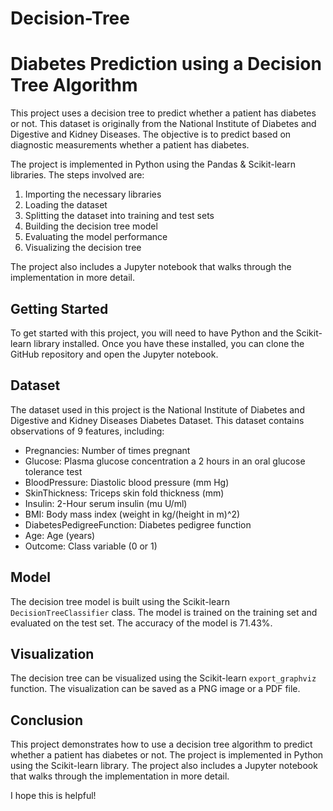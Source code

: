 # Decision-Tree

# Diabetes Prediction using a Decision Tree Algorithm

This project uses a decision tree 
to predict whether a patient has diabetes or not. This dataset is originally from the National Institute of Diabetes and Digestive and Kidney Diseases. The objective is to predict based on diagnostic measurements whether a patient has diabetes.

The project is implemented in Python using the Pandas & Scikit-learn libraries. The steps involved are:

1. Importing the necessary libraries
2. Loading the dataset
3. Splitting the dataset into training and test sets
4. Building the decision tree model
5. Evaluating the model performance
6. Visualizing the decision tree

The project also includes a Jupyter notebook that walks through the implementation in more detail.

## Getting Started

To get started with this project, you will need to have Python and the Scikit-learn library installed. Once you have these installed, you can clone the GitHub repository and open the Jupyter notebook.

## Dataset

The dataset used in this project is the National Institute of Diabetes and Digestive and Kidney Diseases Diabetes Dataset. This dataset contains observations of 9 features, including:

* Pregnancies: Number of times pregnant
* Glucose: Plasma glucose concentration a 2 hours in an oral glucose tolerance test
* BloodPressure: Diastolic blood pressure (mm Hg)
* SkinThickness: Triceps skin fold thickness (mm)
* Insulin: 2-Hour serum insulin (mu U/ml)
* BMI: Body mass index (weight in kg/(height in m)^2)
* DiabetesPedigreeFunction: Diabetes pedigree function
* Age: Age (years)
* Outcome: Class variable (0 or 1)

## Model

The decision tree model is built using the Scikit-learn `DecisionTreeClassifier` class. The model is trained on the training set and evaluated on the test set. The accuracy of the model is 71.43%.

## Visualization

The decision tree can be visualized using the Scikit-learn `export_graphviz` function. The visualization can be saved as a PNG image or a PDF file.

## Conclusion

This project demonstrates how to use a decision tree algorithm to predict whether a patient has diabetes or not. The project is implemented in Python using the Scikit-learn library. The project also includes a Jupyter notebook that walks through the implementation in more detail.


I hope this is helpful!
